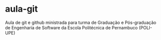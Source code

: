 # aula-git
Aula de git e github ministrada para turma de Graduação e Pós-graduação de Engenharia de Software da Escola Politécnica de Pernambuco (POLI-UPE)
